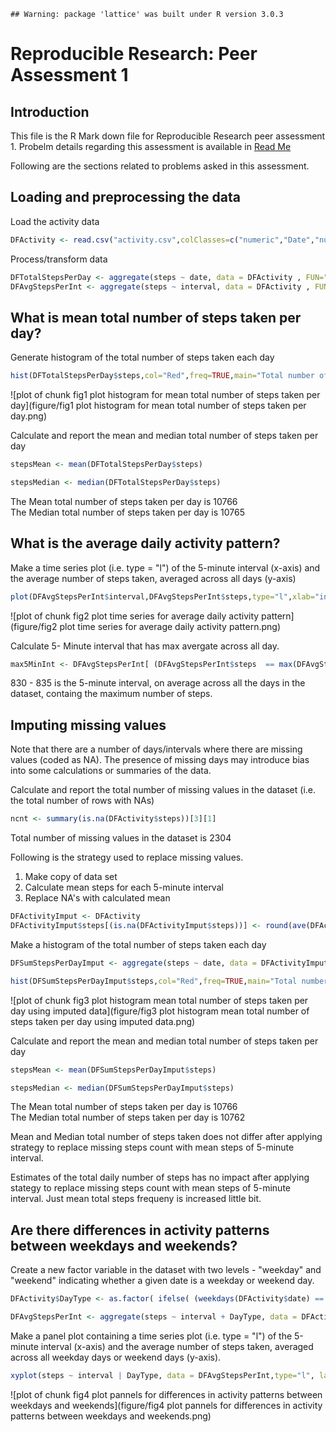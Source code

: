 
```
## Warning: package 'lattice' was built under R version 3.0.3
```


# Reproducible Research: Peer Assessment 1


## Introduction
This file is the R Mark down file for Reproducible Research peer assessment 1. Probelm details regarding this assessment is available in [Read Me]("https://github.com/vinaykk/RepData_PeerAssessment1/blob/master/README.md") 

Following are the sections related to problems asked in this assessment. 

## Loading and preprocessing the data

Load the activity data

```r
DFActivity <- read.csv("activity.csv",colClasses=c("numeric","Date","numeric"))
```
Process/transform data

```r
DFTotalStepsPerDay <- aggregate(steps ~ date, data = DFActivity , FUN="sum")
DFAvgStepsPerInt <- aggregate(steps ~ interval, data = DFActivity , FUN="mean")
```


## What is mean total number of steps taken per day?

Generate histogram of the total number of steps taken each day

```r
hist(DFTotalStepsPerDay$steps,col="Red",freq=TRUE,main="Total number of steps taken each day",xlab="Total Steps")
```

![plot of chunk fig1 plot histogram for mean total number of steps taken per day](figure/fig1 plot histogram for mean total number of steps taken per day.png) 

Calculate and report the mean and median total number of steps taken per day

```r
stepsMean <- mean(DFTotalStepsPerDay$steps)

stepsMedian <- median(DFTotalStepsPerDay$steps)
```

The Mean total number of steps taken per day is 10766    
The Median total number of steps taken per day is 10765

## What is the average daily activity pattern?

Make a time series plot (i.e. type = "l") of the 5-minute interval (x-axis) and the average number of steps taken, averaged across all days (y-axis)


```r
plot(DFAvgStepsPerInt$interval,DFAvgStepsPerInt$steps,type="l",xlab="interval",ylab="Avg Steps" ,main="Average Steps Taken per interval")
```

![plot of chunk fig2 plot time series for average daily activity pattern](figure/fig2 plot time series for average daily activity pattern.png) 

Calculate 5- Minute interval that has max avergate across all day. 

```r
max5MinInt <- DFAvgStepsPerInt[ (DFAvgStepsPerInt$steps  == max(DFAvgStepsPerInt$steps)),]$interval
```

830 - 835 is the 5-minute interval, on average across all the days in the dataset, containg the maximum number of steps.

## Imputing missing values
Note that there are a number of days/intervals where there are missing values (coded as NA). The presence of missing days may introduce bias into some calculations or summaries of the data.

Calculate and report the total number of missing values in the dataset (i.e. the total number of rows with NAs)


```r
ncnt <- summary(is.na(DFActivity$steps))[3][1]
```
Total number of missing values in the dataset is 2304

Following is the strategy used to replace missing values. 

1. Make copy of data set
2. Calculate mean steps for each  5-minute interval 
3. Replace NA's with calculated mean


```r
DFActivityImput <- DFActivity
DFActivityImput$steps[(is.na(DFActivityImput$steps))] <- round(ave(DFActivityImput$steps, DFActivityImput$interval, FUN = function(x) mean(x, na.rm=T) )[(is.na(DFActivityImput$steps))])
```

Make a histogram of the total number of steps taken each day

```r
DFSumStepsPerDayImput <- aggregate(steps ~ date, data = DFActivityImput , FUN="sum")

hist(DFSumStepsPerDayImput$steps,col="Red",freq=TRUE,main="Total number of steps taken each day",xlab="Total Steps")
```

![plot of chunk fig3 plot histogram mean total number of steps taken per day using imputed data](figure/fig3 plot histogram mean total number of steps taken per day using imputed data.png) 

Calculate and report the mean and median total number of steps taken per day

```r
stepsMean <- mean(DFSumStepsPerDayImput$steps)

stepsMedian <- median(DFSumStepsPerDayImput$steps)
```

The Mean total number of steps taken per day is 10766  
The Median total number of steps taken per day is 10762

Mean and Median total number of steps taken does not differ after applying strategy to replace missing steps count with mean steps of 5-minute interval.

Estimates of the total daily number of steps has no impact after applying stategy to replace missing steps count with mean steps of 5-minute interval. Just mean total steps frequeny is increased little bit.


## Are there differences in activity patterns between weekdays and weekends?

Create a new factor variable in the dataset with two levels - "weekday" and "weekend" indicating whether a given date is a weekday or weekend day.


```r
DFActivity$DayType <- as.factor( ifelse( (weekdays(DFActivity$date) == "Sunday" | weekdays(DFActivity$date) == "Saturday"),"weekday","weekend" ))

DFAvgStepsPerInt <- aggregate(steps ~ interval + DayType, data = DFActivity , FUN="mean")
```

Make a panel plot containing a time series plot (i.e. type = "l") of the 5-minute interval (x-axis) and the average number of steps taken, averaged across all weekday days or weekend days (y-axis). 


```r
xyplot(steps ~ interval | DayType, data = DFAvgStepsPerInt,type="l", layout = c(1,2), ylab="Number of Steps", xlab="Interval" )
```

![plot of chunk fig4 plot pannels for differences in activity patterns between weekdays and weekends](figure/fig4 plot pannels for differences in activity patterns between weekdays and weekends.png) 

